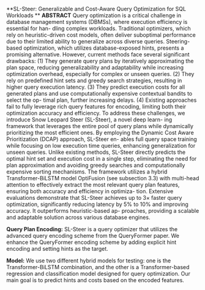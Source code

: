 **SL-Steer: Generalizable and Cost-Aware Query Optimization for SQL Workloads
**
**ABSTRACT**
Query optimization is a critical challenge in database management
systems (DBMSs), where execution efficiency is essential for han-
dling complex workloads. Traditional optimizers, which rely on
heuristic-driven cost models, often deliver suboptimal performance
due to their limited ability to generalize across diverse queries.
Steering-based optimization, which utilizes database-exposed hints,
presents a promising alternative. However, current methods face
several significant drawbacks: (1) They generate query plans by
iteratively approximating the plan space, reducing generalizability
and adaptability while increasing optimization overhead, especially
for complex or unseen queries. (2) They rely on predefined hint sets
and greedy search strategies, resulting in higher query execution
latency. (3) They predict execution costs for all generated plans and
use computationally expensive contextual bandits to select the op-
timal plan, further increasing delays. (4) Existing approaches fail to
fully leverage rich query features for encoding, limiting both their
optimization accuracy and efficiency. To address these challenges,
we introduce Snow Leopard Steer (SL-Steer), a novel deep learn-
ing framework that leverages the entire pool of query plans while
dynamically prioritizing the most efficient ones. By employing the
Dynamic Cost Aware Prioritization (DCAP) approach, SL-Steer en-
ables full query space training while focusing on low execution
time queries, enhancing generalization for unseen queries. Unlike
existing methods, SL-Steer directly predicts the optimal hint set
and execution cost in a single step, eliminating the need for plan
approximation and avoiding greedy searches and computationally
expensive sorting mechanisms. The framework utilizes a hybrid
Transformer-BiLSTM model OptiFusion (see subsection 3.3) with
multi-head attention to effectively extract the most relevant query
plan features, ensuring both accuracy and efficiency in optimiza-
tion. Extensive evaluations demonstrate that SL-Steer achieves up
to 3× faster query optimization, significantly reducing latency by 5%
to 10% and improving accuracy. It outperforms heuristic-based ap-
proaches, providing a scalable and adaptable solution across various
database engines.

**Query Plan Encoding:**
SL-Steer is a query optimizer that utilizes the advanced query encoding scheme from the QueryFormer paper. We enhance the QueryFormer encoding scheme by adding explicit hint encoding and setting hints as the target.

**Model:**
We use two different hybrid models for testing: one is the Transformer-BiLSTM combination, and the other is a Transformer-based regression and classification model designed for query optimization. Our main goal is to predict hints and costs based on the encoded features.








